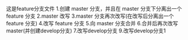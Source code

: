 这是feature分支文件
1.创建 master 分支，并且在 master 分支下分离出一个 feature 分支
2.master 改写
3.master 分支再次改写(在改写后分离出一个 feature 分支)
4.改写 feature 分支
5.向 master 分支合并
6.合并后再次改写 master(并创建develop分支)
7.改写develop分支
9.改写develop分支1